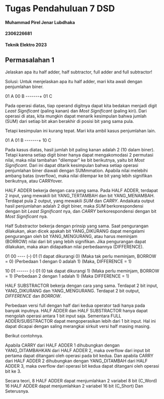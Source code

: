 # Tugas Pendahuluan 7 DSD
#### Muhammad Pirel Jenar Lubdhaka
#### 2306226681
#### Teknik Elektro 2023



## Permasalahan 1
Jelaskan apa itu half adder, half subtractor, full adder and full subtractor! 

Solusi:
Untuk menjelaskan apa itu half adder, mari kita awali dengan penjumlahan biner.

01 A
00 B
-------+
01 C

Pada operasi diatas, tiap operand digitnya dapat kita bedakan menjadi digit _Least Significant_ (paling kanan) dan _Most Significant_ (paling kiri). 
Dari operasi di atas, kita mungkin dapat menarik kesimpulan bahwa jumlah (SUM) dari setiap bit akan berakhir di posisi bit yang sama pula.

Tetapi kesimpulan ini kurang tepat. Mari kita ambil kasus penjumlahan lain.

01 A
01 B
-------+
10 C

Pada kasus diatas, hasil jumlah bit paling kanan adalah 2 (10 dalam biner). Tetapi karena setiap digit biner hanya dapat mengakomodasi 2 permutasi nilai, maka nilai tambahan "dilempar" ke bit berikutnya, yaitu bit _Most Significant_. 
Dari ini dapat ditarik kesimpulan bahwa setiap operasi penjumlahan biner diawali dengan SUMmmation. Apabila nilai melebihi ambang batas (overflow), maka nilai dilempar ke bit yang lebih signifikan berikutnya, atau CARRYover.

HALF ADDER bekerja dengan cara yang sama.
Pada HALF ADDER, terdapat 2 input, yang mewakili bit YANG_TERTAMBAH dan bit YANG_MENAMBAH. Terdapat pula 2 output, yang mewakili _SUM_ dan _CARRY_. Andaikata output hasil penjumlahan adalah 2 digit biner, maka _SUM_ berkorespondensi dengan bit _Least Significant_ nya, dan _CARRY_ berkorespondensi dengan bit _Most Significant_ nya.

Half Substractor bekerja dengan prinsip yang sama.
Saat pengurangan dilakukan, akan dicek apakah bit YANG_DIKURANG dapat mengalami pengurangan oleh bit YANG_MENGURANG, atau harus meminjam (BORROW) nilai dari bit yang lebih signifikan. Jika pengurangan dapat dilakukan, maka akan didapatkan nilai perbedaannya (DIFFERENCE).

01
00
---- (-)
01
(1 dapat dikurangi 0)
(Maka tak perlu meminjam, BORROW = 0)
(Perbedaan 1 dengan 0 adalah 1)
(Maka, DIFFERENCE = 1)

10
01
------ (-) 
01
(0 tak dapat dikurangi 1)
(Maka perlu meminjam, BORROW = 1)
(Perbedaan 2 dengan 1 adalah 1)
(Maka DIFFERENCE = 1)

HALF SUBSTRACTOR bekerja dengan cara yang sama.
Terdapat 2 bit input, YANG_DIKURANG dan YANG_MENGURANG. Terdapat 2 bit output, _DIFFERENCE_ dan _BORROW_.

Perbedaan versi full dengan half dari kedua operator tadi hanya pada banyak inputnya. HALF ADDER dan HALF SUBSTRACTOR hanya dapat mengolah operasi antara 1 bit input saja. Sementara FULL ADDER/SUBSTRACTOR dapat mengoperasikan lebih dari 1 bit input. Hal ini dapat dicapai dengan saling merangkai sirkuit versi half masing masing.

Berikut contohnya.

Apabila CARRY dari HALF ADDER 1 dihubungkan dengan YANG_DITAMBAHKAN dari HALF ADDER 2, maka overflow dari input bit pertama dapat ditangani oleh operasi pada bit kedua. Dan apabila CARRY dari HALF ADDER 2 dihubungkan dengan YANG_DITAMBAH dari HALF ADDER 3, maka overflow dari operasi bit kedua dapat ditangani oleh operasi bit ke 3.

Secara teori, 8 HALF ADDER dapat menjumlahkan 2 variabel 8 bit (C_Word)
16 HALF ADDER dapat menjumlahkan 2 variabel 16 bit (C_Short)
Dan Seterusnya.





